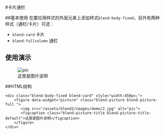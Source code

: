 #卡片通栏

##基本使用
在要应用样式的外层元素上添加样式`blend-body-fixed`，另外有两种样式（通栏/卡片）可选：

- `blend-card` 卡片
- `blend-fullcolumn` 通栏

## 使用演示

<div class="doc-demo">
	<div class="blend-body-fixed blend-card" style="width:450px;">
        <figure data-widget="picture" class="blend-picture blend-picture-full ">
           <img src="/assets/blend2/images/demo/2.jpg" alt="pic">
           <figcaption class="blend-picture-title blend-picture-title-default">这里是图片说明</figcaption>
        </figure>
    </div>
</div>

##HTML结构

	<div class="blend-body-fixed blend-card" style="width:450px;">
        <figure data-widget="picture" class="blend-picture blend-picture-full ">
           <img src="/assets/blend2/images/demo/2.jpg" alt="pic">
           <figcaption class="blend-picture-title blend-picture-title-default">这里是图片说明</figcaption>
        </figure>
    </div>











